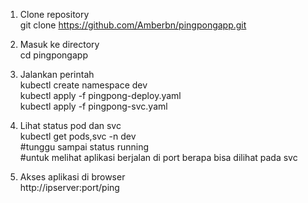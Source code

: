 1. Clone repository  
git clone https://github.com/Amberbn/pingpongapp.git

2. Masuk ke directory  
cd pingpongapp 

3. Jalankan perintah  
kubectl create namespace dev  
kubectl apply -f pingpong-deploy.yaml  
kubectl apply -f pingpong-svc.yaml

4. Lihat status pod dan svc   
kubectl get pods,svc -n dev   
#tunggu sampai status running  
#untuk melihat aplikasi berjalan di port berapa bisa dilihat pada svc

5. Akses aplikasi di browser  
http://ipserver:port/ping
